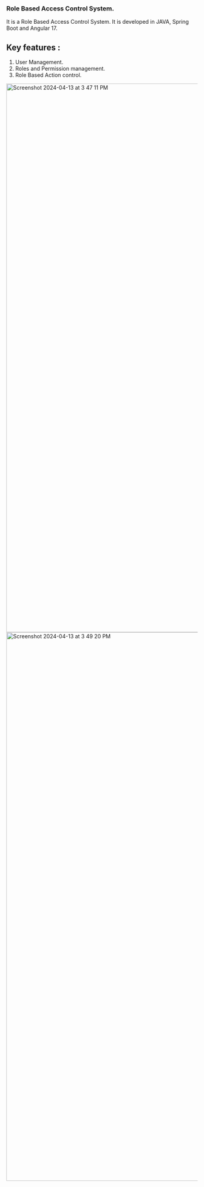 ### Role Based Access Control System.
It is a Role Based Access Control System. It is developed in JAVA, Spring Boot and Angular 17.
## Key features :
1. User Management.
2. Roles and Permission management.
3. Role Based Action control.

<img width="1440" alt="Screenshot 2024-04-13 at 3 47 11 PM" src="https://github.com/Aadish09/RoleBasedAccessSystem/assets/42001862/a05c4cf4-76b6-49d4-9599-71fcfa3a6c3f">

<img width="1440" alt="Screenshot 2024-04-13 at 3 49 20 PM" src="https://github.com/Aadish09/RoleBasedAccessSystem/assets/42001862/5deec6b9-a2c5-4f7d-ac7a-7d32a8624892">
